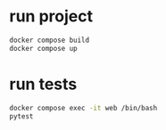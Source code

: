 # run project

```sh
docker compose build
docker compose up
```

# run tests

```sh
docker compose exec -it web /bin/bash
pytest
```
